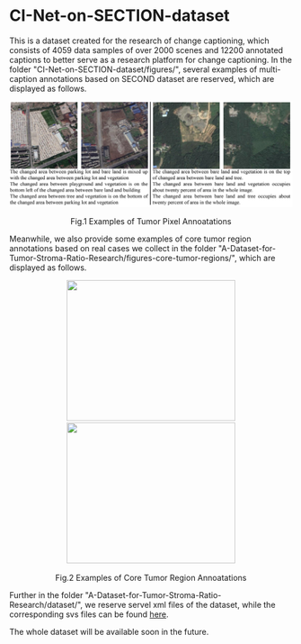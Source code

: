 # CI-Net-on-SECTION-dataset
This is a dataset created for the research of change captioning, which consists of 4059 data samples of over 2000 scenes and 12200 annotated captions to better serve as a research platform for change captioning. In the folder "CI-Net-on-SECTION-dataset/figures/", several examples of multi-caption annotations based on SECOND dataset are reserved, which are displayed as follows.

<div id="img\-container" align="center"> <img src="figures/Fig4.png" width="1000px"> <div id="img\-container" align="center">
  
<p align="center">  
Fig.1 Examples of Tumor Pixel Annoatations
</p>  

<p align="left"> 
Meanwhile, we also provide some examples of core tumor region annotations based on real cases we collect in the folder "A-Dataset-for-Tumor-Stroma-Ratio-Research/figures-core-tumor-regions/", which are displayed as follows.
</p> 

<div id="img\-container" align="center"> <img src="https://github.com/chenly2006/A-Dataset-for-Tumor-Stroma-Ratio-Research/blob/main/figures-core-tumor-regions/S14-10545-42022-08-15_16_38_35.jpg" width="300px" height="250px"> <img src="https://github.com/chenly2006/A-Dataset-for-Tumor-Stroma-Ratio-Research/blob/main/figures-core-tumor-regions/S15-29281-32022-08-22_16_50_05.jpg" width="300px" height="250px"> </div>
  
<p align="center"> 
Fig.2 Examples of Core Tumor Region Annoatations
</p>  

<p align="left"> 
Further in the folder "A-Dataset-for-Tumor-Stroma-Ratio-Research/dataset/", we reserve servel xml files of the dataset, while the corresponding svs files can be found <a href="https://drive.google.com/drive/folders/1UR8hId9EcADRh7OeBk36s3zIxPNIZiT1?usp=drive_link" target="_blank" title="dataset">here</a>.
</p>  

<p align="left"> 
The whole dataset will be available soon in the future.
</p> 

